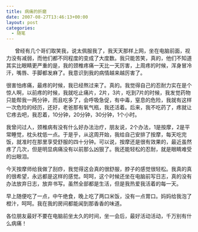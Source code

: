 ```yaml
---
title: 病痛的折磨
date: 2007-08-27T13:46:13+00:00
layout: post
categories:
  - 随笔
---
```

      曾经有几个哥们取笑我，说太佩服我了，我天天那样上网，坐在电脑前面，视力没有减弱，而他们都不同程度的变成了大度数。我只能苦笑，真的，他们不知道其实比眼睛更严重的是，我的颈椎疼痛一天比一天厉害，上周疼的时候，浑身冒冷汗，嘴唇、手脚都发麻了。我意识到我的病情越来越厉害了。

很害怕疼痛，最疼的时候，我已经熬过来了。真的。我觉得自己的忍耐力实在是个惊人啊，以前疼的时候，我就吃止痛片，2片，3片，吃到7片的时候，我发觉药物只能帮我一两分钟，而且吃多了，会呼吸急促，有中毒，窒息的危险，我就有这样一次危险的经历，还好，老爸那有氧气瓶，我还活着。后来，我不吃药了，疼就让它疼去吧，我忍着，10分钟，20分钟，30分钟，1个小时。
<!--more-->
我曾问过人，颈椎病有没有什么好办法治疗，朋友说，2个办法，1是按摩，2是平常睡觉，枕头枕低一点。于是乎，从这周开始，我给自己安排了按摩，每天吃完饭，就准时在那里享受舒服的四十分钟。可以说，按摩还是很有效果的，最近虽然疼了几次，但是明显病痛没有以前那么凶狠了。我还能轻松的忍耐，就是眼睛难受的出眼泪。

今天按摩师给我做了刮痧，我觉得这会真的很舒服，脖子的感觉很轻松。我真的真的很希望，永远都是这样的感觉。呵呵，这个时候还坐在电脑前写日志，真的没有办法放弃日志，放弃书写。虽然全部都是生活，但是我热爱我活着的每一天。

早上随便吃了一点，中午绝食，晚上吃了两口米饭，没有一点胃口。妈妈给我泡了橙汁，呵呵。我在我的房间都能闻到那香香的味道。

各位朋友最好不要在电脑前坐太久的时间，坐一会后，最好活动活动，千万别有什么病痛！


 